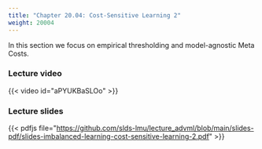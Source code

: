 ```yaml
---
title: "Chapter 20.04: Cost-Sensitive Learning 2"
weight: 20004
---  
```

In this section we focus on empirical thresholding and model-agnostic Meta Costs.
<!--more-->

### Lecture video

{{< video id="aPYUKBaSLOo" >}}

### Lecture slides

{{< pdfjs file="https://github.com/slds-lmu/lecture_advml/blob/main/slides-pdf/slides-imbalanced-learning-cost-sensitive-learning-2.pdf" >}}

